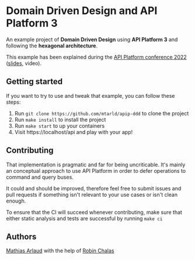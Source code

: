 # Domain Driven Design and API Platform 3

An example project of **Domain Driven Design** using **API Platform 3** and following the **hexagonal architecture**.

This example has been explained during the [API Platform conference 2022](https://api-platform.com/con/2022/conferences/domain-driven-design-with-api-platform-3/)
([slides](https://slides.com/mathiasarlaud/apip-con-ddd-api-p-3), video).

## Getting started
If you want to try to use and tweak that example, you can follow these steps:

1. Run `git clone https://github.com/mtarld/apip-ddd` to clone the project
1. Run `make install` to install the project
1. Run `make start` to up your containers
1. Visit https://localhost/api and play with your app!

## Contributing
That implementation is pragmatic and far for being uncriticable.
It's mainly an conceptual approach to use API Platform in order to defer operations to command and query buses.

It could and should be improved, therefore feel free to submit issues and pull requests if something isn't relevant to your use cases or isn't clean enough.

To ensure that the CI will succeed whenever contributing, make sure that either static analysis and tests are successful by running `make ci`

## Authors
[Mathias Arlaud](https://github.com/mtarld) with the help of [Robin Chalas](https://github.com/chalasr)
